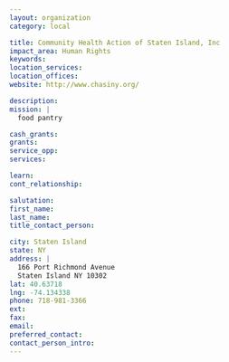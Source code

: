 ```yaml
---
layout: organization
category: local

title: Community Health Action of Staten Island, Inc
impact_area: Human Rights
keywords: 
location_services: 
location_offices: 
website: http://www.chasiny.org/

description: 
mission: |
  food pantry

cash_grants: 
grants: 
service_opp: 
services: 

learn: 
cont_relationship: 

salutation: 
first_name: 
last_name: 
title_contact_person: 

city: Staten Island
state: NY
address: |
  166 Port Richmond Avenue    
  Staten Island NY 10302
lat: 40.63718
lng: -74.134338
phone: 718-981-3366
ext: 
fax: 
email: 
preferred_contact: 
contact_person_intro: 
---
```

